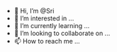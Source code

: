 - 👋 Hi, I’m @Sri
- 👀 I’m interested in ...
- 🌱 I’m currently learning ...
- 💞️ I’m looking to collaborate on ...
- 📫 How to reach me ...

<!---
meetsri is a ✨ special ✨ repository because its `README.md` (this file) appears on your GitHub profile.
You can click the Preview link to take a look at your changes.
--->
